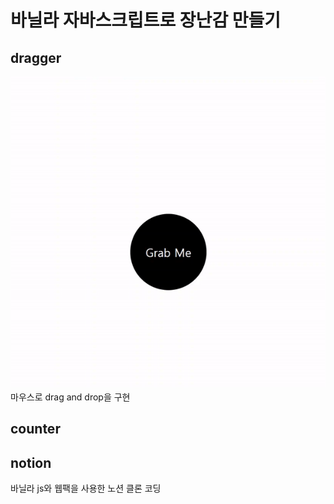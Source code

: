 # 바닐라 자바스크립트로 장난감 만들기

## dragger

![Alt text](img/dragger.gif)
마우스로 drag and drop을 구현

## counter

## notion

바닐라 js와 웹팩을 사용한 노션 클론 코딩
